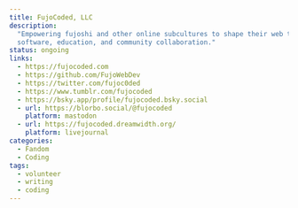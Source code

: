 ```yaml
---
title: FujoCoded, LLC
description:
  "Empowering fujoshi and other online subcultures to shape their web through
  software, education, and community collaboration."
status: ongoing
links:
  - https://fujocoded.com
  - https://github.com/FujoWebDev
  - https://twitter.com/fujoc0ded
  - https://www.tumblr.com/fujocoded
  - https://bsky.app/profile/fujocoded.bsky.social
  - url: https://blorbo.social/@fujocoded
    platform: mastodon
  - url: https://fujocoded.dreamwidth.org/
    platform: livejournal
categories:
  - Fandom
  - Coding
tags:
  - volunteer
  - writing
  - coding
---
```

